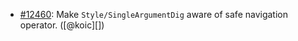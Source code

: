 * [#12460](https://github.com/rubocop/rubocop/issues/12460): Make `Style/SingleArgumentDig` aware of safe navigation operator. ([@koic][])
